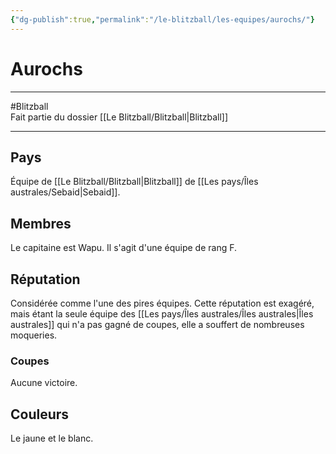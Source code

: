 ```yaml
---
{"dg-publish":true,"permalink":"/le-blitzball/les-equipes/aurochs/"}
---
```


# Aurochs
---
#Blitzball  
Fait partie du dossier [[Le Blitzball/Blitzball\|Blitzball]]

-------
## Pays
Équipe de [[Le Blitzball/Blitzball\|Blitzball]] de [[Les pays/Îles australes/Sebaid\|Sebaid]].
## Membres
Le capitaine est Wapu.
Il s'agit d'une équipe de rang F.
## Réputation
Considérée comme l'une des pires équipes. Cette réputation est exagéré, mais étant la seule équipe des [[Les pays/Îles australes/Îles australes\|Îles australes]] qui n'a pas gagné de coupes, elle a souffert de nombreuses moqueries.
### Coupes
Aucune victoire.
## Couleurs
Le jaune et le blanc.
